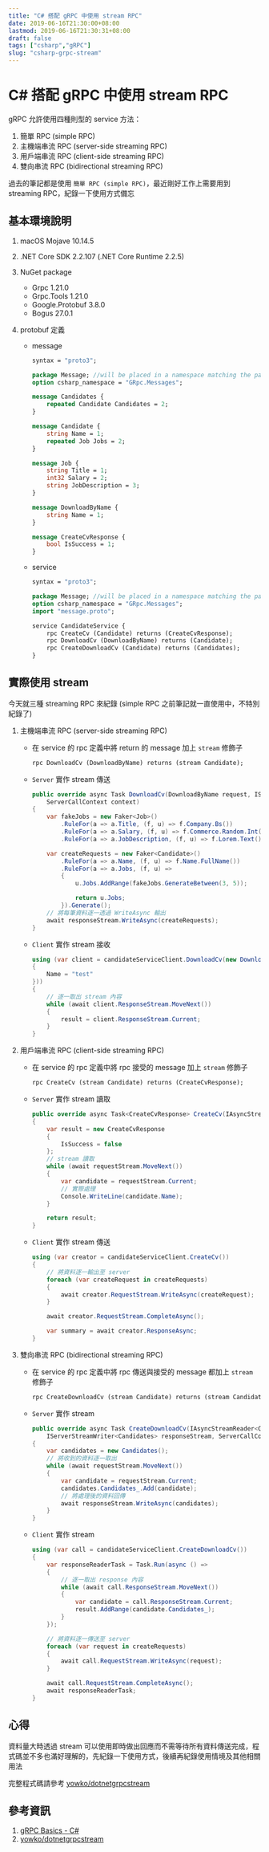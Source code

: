 ```yaml
---
title: "C# 搭配 gRPC 中使用 stream RPC"
date: 2019-06-16T21:30:00+08:00
lastmod: 2019-06-16T21:30:31+08:00
draft: false
tags: ["csharp","gRPC"]
slug: "csharp-grpc-stream"
---
```


# C# 搭配 gRPC 中使用 stream RPC

gRPC 允許使用四種則型的 service 方法：

1. 簡單 RPC (simple RPC)
2. 主機端串流 RPC (server-side streaming RPC)
3. 用戶端串流 RPC (client-side streaming RPC)
4. 雙向串流 RPC (bidirectional streaming RPC)

過去的筆記都是使用 `簡單 RPC (simple RPC)`，最近剛好工作上需要用到 streaming RPC，紀錄一下使用方式備忘

## 基本環境說明

1. macOS Mojave 10.14.5
2. .NET Core SDK 2.2.107 (.NET Core Runtime 2.2.5)
3. NuGet package

    - Grpc 1.21.0
    - Grpc.Tools 1.21.0
    - Google.Protobuf 3.8.0
    - Bogus 27.0.1
4. protobuf 定義

    - message

        ```proto
        syntax = "proto3";

        package Message; //will be placed in a namespace matching the package name if csharp_namespace is not specified
        option csharp_namespace = "GRpc.Messages";

        message Candidates {
            repeated Candidate Candidates = 2;
        }

        message Candidate {
            string Name = 1;
            repeated Job Jobs = 2;
        }

        message Job {
            string Title = 1;
            int32 Salary = 2;
            string JobDescription = 3;
        }

        message DownloadByName {
            string Name = 1;
        }

        message CreateCvResponse {
            bool IsSuccess = 1;
        }
        ```

    - service

        ```proto
        syntax = "proto3";

        package Message; //will be placed in a namespace matching the package name if csharp_namespace is not specified
        option csharp_namespace = "GRpc.Messages";
        import "message.proto";

        service CandidateService {
            rpc CreateCv (Candidate) returns (CreateCvResponse);
            rpc DownloadCv (DownloadByName) returns (Candidate);
            rpc CreateDownloadCv (Candidate) returns (Candidates);
        }
        ```

## 實際使用 stream

今天就三種 streaming RPC 來紀錄 (simple RPC 之前筆記就一直使用中，不特別紀錄了)

1. 主機端串流 RPC (server-side streaming RPC)

    - 在 service 的 rpc 定義中將 return 的 message 加上 `stream` 修飾子

        ```proto
        rpc DownloadCv (DownloadByName) returns (stream Candidate);
        ```

    - `Server` 實作 stream 傳送

        ```cs
        public override async Task DownloadCv(DownloadByName request, IServerStreamWriter<Candidate> responseStream,
            ServerCallContext context)
        {
            var fakeJobs = new Faker<Job>()
                .RuleFor(a => a.Title, (f, u) => f.Company.Bs())
                .RuleFor(a => a.Salary, (f, u) => f.Commerce.Random.Int(1000, 2000))
                .RuleFor(a => a.JobDescription, (f, u) => f.Lorem.Text());

            var createRequests = new Faker<Candidate>()
                .RuleFor(a => a.Name, (f, u) => f.Name.FullName())
                .RuleFor(a => a.Jobs, (f, u) =>
                {
                    u.Jobs.AddRange(fakeJobs.GenerateBetween(3, 5));

                    return u.Jobs;
                }).Generate();
            // 將每筆資料逐一透過 WriteAsync 輸出
            await responseStream.WriteAsync(createRequests);
        }
        ```

    - `Client` 實作 stream 接收

        ```cs
        using (var client = candidateServiceClient.DownloadCv(new DownloadByName()
        {
            Name = "test"
        }))
        {
            // 逐一取出 stream 內容
            while (await client.ResponseStream.MoveNext())
            {
                result = client.ResponseStream.Current;
            }
        }
        ```

2. 用戶端串流 RPC (client-side streaming RPC)

    - 在 service 的 rpc 定義中將 rpc 接受的 message 加上 `stream` 修飾子

        ```proto
        rpc CreateCv (stream Candidate) returns (CreateCvResponse);
        ```

    - `Server` 實作 stream 讀取

        ```cs
        public override async Task<CreateCvResponse> CreateCv(IAsyncStreamReader<Candidate> requestStream, ServerCallContext context)
        {
            var result = new CreateCvResponse
            {
                IsSuccess = false
            };
            // stream 讀取
            while (await requestStream.MoveNext())
            {
                var candidate = requestStream.Current;
                // 實際處理
                Console.WriteLine(candidate.Name);
            }

            return result;
        }
        ```

    - `Client` 實作 stream 傳送

        ```cs
        using (var creator = candidateServiceClient.CreateCv())
        {
            // 將資料逐一輸出至 server
            foreach (var createRequest in createRequests)
            {
                await creator.RequestStream.WriteAsync(createRequest);
            }

            await creator.RequestStream.CompleteAsync();

            var summary = await creator.ResponseAsync;
        }
        ```

3. 雙向串流 RPC (bidirectional streaming RPC)

    - 在 service 的 rpc 定義中將 rpc 傳送與接受的 message 都加上 `stream` 修飾子

        ```proto
        rpc CreateDownloadCv (stream Candidate) returns (stream Candidates);
        ```

    - `Server` 實作 stream

        ```cs
        public override async Task CreateDownloadCv(IAsyncStreamReader<Candidate> requestStream,
            IServerStreamWriter<Candidates> responseStream, ServerCallContext context)
        {
            var candidates = new Candidates();
            // 將收到的資料逐一取出
            while (await requestStream.MoveNext())
            {
                var candidate = requestStream.Current;
                candidates.Candidates_.Add(candidate);
                // 將處理後的資料回傳
                await responseStream.WriteAsync(candidates);
            }
        }
        ```

    - `Client` 實作 stream 

        ```cs
        using (var call = candidateServiceClient.CreateDownloadCv())
        {
            var responseReaderTask = Task.Run(async () =>
            {
                // 逐一取出 response 內容
                while (await call.ResponseStream.MoveNext())
                {
                    var candidate = call.ResponseStream.Current;
                    result.AddRange(candidate.Candidates_);
                }
            });

            // 將資料逐一傳送至 server
            foreach (var request in createRequests)
            {
                await call.RequestStream.WriteAsync(request);
            }

            await call.RequestStream.CompleteAsync();
            await responseReaderTask;
        }
        ```

## 心得

資料量大時透過 stream 可以使用即時做出回應而不需等待所有資料傳送完成，程式碼並不多也滿好理解的，先紀錄一下使用方式，後續再紀錄使用情境及其他相關用法

完整程式碼請參考 [yowko/dotnetgrpcstream](https://github.com/yowko/dotnetgrpcstream)

## 參考資訊

1. [gRPC Basics - C#](https://grpc.io/docs/tutorials/basic/csharp/)
2. [yowko/dotnetgrpcstream](https://github.com/yowko/dotnetgrpcstream)
